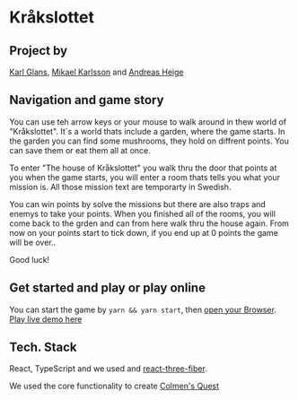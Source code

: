 # Kråkslottet

## Project by
[Karl Glans](https://github.com/karlglans), [Mikael Karlsson](https://github.com/mikearson) and [Andreas Heige](https://github.com/andreasheige)

## Navigation and game story

You can use teh arrow keys or your mouse to walk around in thew world of "Kråkslottet". It´s a world thats include a garden, where the game starts. In the garden you can find some mushrooms, they hold on diffrent points. You can save them or eat them all at once.

To enter "The house of Kråkslottet" you walk thru the door that points at you when the game starts, you will enter a room thats tells you what your mission is. 
All those mission text are temporarty in Swedish.

You can win points by solve the missions but there are also traps and enemys to take your points. When you finished all of the rooms, you will come back to the grden and can from here walk thru the house again. From now on your points start to tick down, if you end up at 0 points the game will be over..

Good luck!
 

## Get started and play or play online

You can start the game by `yarn && yarn start`, then [open your Browser](http://localhost:3000/).
[Play live demo here](https://krokslottet-test.s3.eu-north-1.amazonaws.com/index.html)

## Tech. Stack
React, TypeScript and we used and [react-three-fiber](https://github.com/pmndrs/react-three-fiber).
 
We used the core functionality to create [Colmen's Quest](https://coldigames.itch.io/colmens-quest) 



